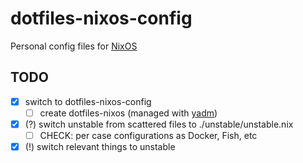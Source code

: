 # dotfiles-nixos-config

Personal config files for [NixOS](https://nixos.org/)

## TODO

- [x] switch to dotfiles-nixos-config
  - [ ] create dotfiles-nixos (managed with [yadm](https://github.com/TheLocehiliosan/yadm))
- [x] (?) switch unstable from scattered files to ./unstable/unstable.nix
  - [ ] CHECK: per case configurations as Docker, Fish, etc
- [x] (!) switch relevant things to unstable
